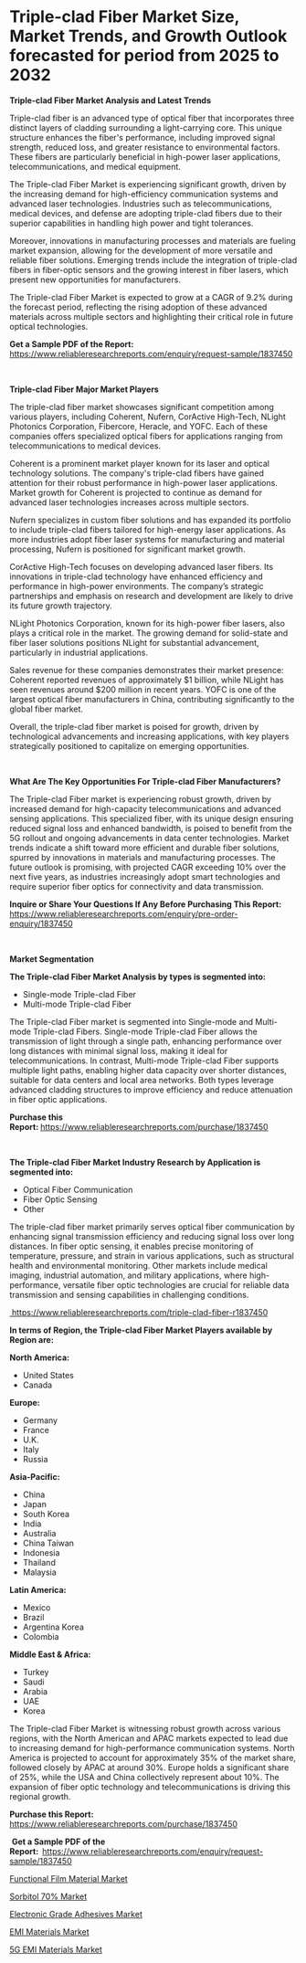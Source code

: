 <p><h1>Triple-clad Fiber Market Size, Market Trends, and Growth Outlook forecasted for period from 2025 to 2032</h1></p><p><strong>Triple-clad Fiber Market Analysis and Latest Trends</strong></p>
<p><p>Triple-clad fiber is an advanced type of optical fiber that incorporates three distinct layers of cladding surrounding a light-carrying core. This unique structure enhances the fiber's performance, including improved signal strength, reduced loss, and greater resistance to environmental factors. These fibers are particularly beneficial in high-power laser applications, telecommunications, and medical equipment.</p><p>The Triple-clad Fiber Market is experiencing significant growth, driven by the increasing demand for high-efficiency communication systems and advanced laser technologies. Industries such as telecommunications, medical devices, and defense are adopting triple-clad fibers due to their superior capabilities in handling high power and tight tolerances.</p><p>Moreover, innovations in manufacturing processes and materials are fueling market expansion, allowing for the development of more versatile and reliable fiber solutions. Emerging trends include the integration of triple-clad fibers in fiber-optic sensors and the growing interest in fiber lasers, which present new opportunities for manufacturers.</p><p>The Triple-clad Fiber Market is expected to grow at a CAGR of 9.2% during the forecast period, reflecting the rising adoption of these advanced materials across multiple sectors and highlighting their critical role in future optical technologies.</p></p>
<p><strong>Get a Sample PDF of the Report:&nbsp;</strong> <a href="https://www.reliableresearchreports.com/enquiry/request-sample/1837450?utm_campaign=13&utm_medium=2&utm_source=Github&utm_content=ia&utm_term=03022025&utm_id=triple-clad-fiber">https://www.reliableresearchreports.com/enquiry/request-sample/1837450</a></p>
<p>&nbsp;</p>
<p><strong>Triple-clad Fiber Major Market Players</strong></p>
<p><p>The triple-clad fiber market showcases significant competition among various players, including Coherent, Nufern, CorActive High-Tech, NLight Photonics Corporation, Fibercore, Heracle, and YOFC. Each of these companies offers specialized optical fibers for applications ranging from telecommunications to medical devices.</p><p>Coherent is a prominent market player known for its laser and optical technology solutions. The company's triple-clad fibers have gained attention for their robust performance in high-power laser applications. Market growth for Coherent is projected to continue as demand for advanced laser technologies increases across multiple sectors.</p><p>Nufern specializes in custom fiber solutions and has expanded its portfolio to include triple-clad fibers tailored for high-energy laser applications. As more industries adopt fiber laser systems for manufacturing and material processing, Nufern is positioned for significant market growth.</p><p>CorActive High-Tech focuses on developing advanced laser fibers. Its innovations in triple-clad technology have enhanced efficiency and performance in high-power environments. The company’s strategic partnerships and emphasis on research and development are likely to drive its future growth trajectory.</p><p>NLight Photonics Corporation, known for its high-power fiber lasers, also plays a critical role in the market. The growing demand for solid-state and fiber laser solutions positions NLight for substantial advancement, particularly in industrial applications.</p><p>Sales revenue for these companies demonstrates their market presence: Coherent reported revenues of approximately $1 billion, while NLight has seen revenues around $200 million in recent years. YOFC is one of the largest optical fiber manufacturers in China, contributing significantly to the global fiber market.</p><p>Overall, the triple-clad fiber market is poised for growth, driven by technological advancements and increasing applications, with key players strategically positioned to capitalize on emerging opportunities.</p></p>
<p>&nbsp;</p>
<p><strong>What Are The Key Opportunities For Triple-clad Fiber Manufacturers?</strong></p>
<p><p>The Triple-clad Fiber market is experiencing robust growth, driven by increased demand for high-capacity telecommunications and advanced sensing applications. This specialized fiber, with its unique design ensuring reduced signal loss and enhanced bandwidth, is poised to benefit from the 5G rollout and ongoing advancements in data center technologies. Market trends indicate a shift toward more efficient and durable fiber solutions, spurred by innovations in materials and manufacturing processes. The future outlook is promising, with projected CAGR exceeding 10% over the next five years, as industries increasingly adopt smart technologies and require superior fiber optics for connectivity and data transmission.</p></p>
<p><strong>Inquire or Share Your Questions If Any Before Purchasing This Report:</strong> <a href="https://www.reliableresearchreports.com/enquiry/pre-order-enquiry/1837450?utm_campaign=13&utm_medium=2&utm_source=Github&utm_content=ia&utm_term=03022025&utm_id=triple-clad-fiber">https://www.reliableresearchreports.com/enquiry/pre-order-enquiry/1837450</a></p>
<p>&nbsp;</p>
<p><strong>Market Segmentation</strong></p>
<p><strong>The Triple-clad Fiber Market Analysis by types is segmented into:</strong></p>
<p><ul><li>Single-mode Triple-clad Fiber</li><li>Multi-mode Triple-clad Fiber</li></ul></p>
<p><p>The Triple-clad Fiber market is segmented into Single-mode and Multi-mode Triple-clad Fibers. Single-mode Triple-clad Fiber allows the transmission of light through a single path, enhancing performance over long distances with minimal signal loss, making it ideal for telecommunications. In contrast, Multi-mode Triple-clad Fiber supports multiple light paths, enabling higher data capacity over shorter distances, suitable for data centers and local area networks. Both types leverage advanced cladding structures to improve efficiency and reduce attenuation in fiber optic applications.</p></p>
<p><strong>Purchase this Report:&nbsp;</strong><a href="https://www.reliableresearchreports.com/purchase/1837450?utm_campaign=13&utm_medium=2&utm_source=Github&utm_content=ia&utm_term=03022025&utm_id=triple-clad-fiber">https://www.reliableresearchreports.com/purchase/1837450</a></p>
<p>&nbsp;</p>
<p><strong>The Triple-clad Fiber Market Industry Research by Application is segmented into:</strong></p>
<p><ul><li>Optical Fiber Communication</li><li>Fiber Optic Sensing</li><li>Other</li></ul></p>
<p><p>The triple-clad fiber market primarily serves optical fiber communication by enhancing signal transmission efficiency and reducing signal loss over long distances. In fiber optic sensing, it enables precise monitoring of temperature, pressure, and strain in various applications, such as structural health and environmental monitoring. Other markets include medical imaging, industrial automation, and military applications, where high-performance, versatile fiber optic technologies are crucial for reliable data transmission and sensing capabilities in challenging conditions.</p></p>
<p><a href="https://www.reliableresearchreports.com/triple-clad-fiber-r1837450?utm_campaign=13&utm_medium=2&utm_source=Github&utm_content=ia&utm_term=03022025&utm_id=triple-clad-fiber">&nbsp;https://www.reliableresearchreports.com/triple-clad-fiber-r1837450</a></p>
<p><strong>In terms of Region, the Triple-clad Fiber Market Players available by Region are:</strong></p>
<p>
    <p> <strong> North America: </strong>
        <ul>
            <li>United States</li>
            <li>Canada</li>
        </ul>
        </p> 
    <p> <strong> Europe: </strong>
        <ul>
            <li>Germany</li>
            <li>France</li>
            <li>U.K.</li>
            <li>Italy</li>
            <li>Russia</li>
        </ul>
        </p> 
    <p> <strong> Asia-Pacific: </strong>
        <ul>
            <li>China</li>
            <li>Japan</li>
            <li>South Korea</li>
            <li>India</li>
            <li>Australia</li>
            <li>China Taiwan</li>
            <li>Indonesia</li>
            <li>Thailand</li>
            <li>Malaysia</li>
        </ul>
        </p> 
    <p> <strong> Latin America: </strong>
        <ul>
            <li>Mexico</li>
            <li>Brazil</li>
            <li>Argentina Korea</li>
            <li>Colombia</li>
        </ul>
        </p> 
    <p> <strong> Middle East & Africa: </strong>
        <ul>
            <li>Turkey</li>
            <li>Saudi</li>
            <li>Arabia</li>
            <li>UAE</li>
            <li>Korea</li>
        </ul>
    </p>
    </p>
<p><p>The Triple-clad Fiber Market is witnessing robust growth across various regions, with the North American and APAC markets expected to lead due to increasing demand for high-performance communication systems. North America is projected to account for approximately 35% of the market share, followed closely by APAC at around 30%. Europe holds a significant share of 25%, while the USA and China collectively represent about 10%. The expansion of fiber optic technology and telecommunications is driving this regional growth.</p></p>
<p><strong>Purchase this Report: </strong><a href="https://www.reliableresearchreports.com/purchase/1837450?utm_campaign=13&utm_medium=2&utm_source=Github&utm_content=ia&utm_term=03022025&utm_id=triple-clad-fiber">https://www.reliableresearchreports.com/purchase/1837450</a></p>
<p>&nbsp;<strong>Get a Sample PDF of the Report:&nbsp;&nbsp;</strong><a href="https://www.reliableresearchreports.com/enquiry/request-sample/1837450?utm_campaign=13&utm_medium=2&utm_source=Github&utm_content=ia&utm_term=03022025&utm_id=triple-clad-fiber">https://www.reliableresearchreports.com/enquiry/request-sample/1837450</a></p>
<p><strong></strong></p>
<p><p><a href="https://github.com/dolorespeddico90/Market-Research-Report-List-1/blob/main/functional-film-material-market.md?utm_campaign=13&utm_medium=2&utm_source=Github&utm_content=ia&utm_term=03022025&utm_id=triple-clad-fiber">Functional Film Material Market</a></p><p><a href="https://www.linkedin.com/pulse/market-growth-potential-forecast-sorbitol-70-size-share-projected-s9fuf?utm_campaign=13&utm_medium=2&utm_source=Github&utm_content=ia&utm_term=03022025&utm_id=triple-clad-fiber">Sorbitol 70% Market</a></p><p><a href="https://github.com/raffadongraffadong/Market-Research-Report-List-1/blob/main/electronic-grade-adhesives-market.md?utm_campaign=13&utm_medium=2&utm_source=Github&utm_content=ia&utm_term=03022025&utm_id=triple-clad-fiber">Electronic Grade Adhesives Market</a></p><p><a href="https://www.linkedin.com/pulse/comprehensive-growth-insights-emi-materials-market-expected-d73ff?utm_campaign=13&utm_medium=2&utm_source=Github&utm_content=ia&utm_term=03022025&utm_id=triple-clad-fiber">EMI Materials Market</a></p><p><a href="https://www.linkedin.com/pulse/5g-emi-materials-market-innovations-trends-comprehensive-study-ws9if?utm_campaign=13&utm_medium=2&utm_source=Github&utm_content=ia&utm_term=03022025&utm_id=triple-clad-fiber">5G EMI Materials Market</a></p></p>